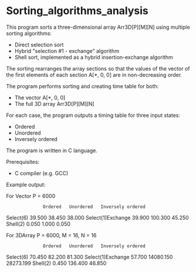 # Sorting_algorithms_analysis

This program sorts a three-dimensional array Arr3D[P][M][N] using multiple sorting algorithms:

- Direct selection sort 
- Hybrid "selection #1 - exchange" algorithm 
- Shell sort, implemented as a hybrid insertion-exchange algorithm

The sorting rearranges the array sections so that the values of the vector of the first elements of each section A[*, 0, 0] are in non-decreasing order.

The program performs sorting and creating time table for both:

- The vector A[*, 0, 0]
- The full 3D array Arr3D[P][M][N]

For each case, the program outputs a timing table for three input states:

- Ordered
- Unordered
- Inversely ordered

The program is written in C language.

Prerequisites:

- C compiler (e.g. GCC)
  
Example output:
  
For Vector
P = 6000

                  Ordered   Unordered   Inversely ordered
Select(6)          39.500      38.450             38.000
Select(1)Exchange  39.900     100.300             45.250
Shell(2)            0.050       1.000              0.050

For 3DArray
P = 6000, M = 16, N = 16

                  Ordered   Unordered   Inversely ordered
Select(6)          70.450      82.200             81.300
Select(1)Exchange  57.700   14080.150          28273.199
Shell(2)            0.450     136.400             46.850
